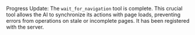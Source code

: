 Progress Update: The `wait_for_navigation` tool is complete. This crucial tool allows the AI to synchronize its actions with page loads, preventing errors from operations on stale or incomplete pages. It has been registered with the server.